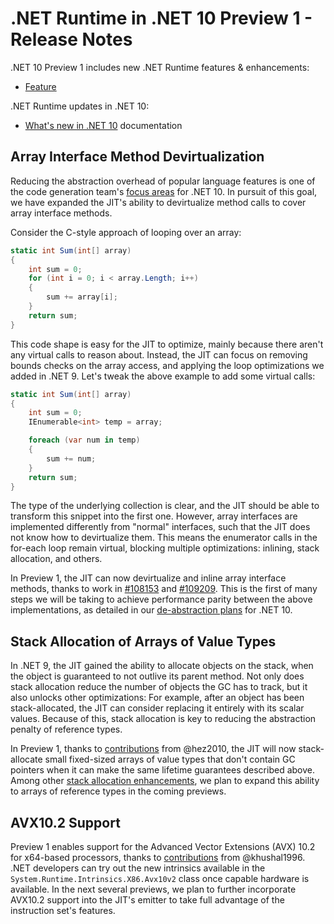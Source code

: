 # .NET Runtime in .NET 10 Preview 1 - Release Notes

.NET 10 Preview 1 includes new .NET Runtime features & enhancements:

- [Feature](#feature)

.NET Runtime updates in .NET 10:

- [What's new in .NET 10](https://learn.microsoft.com/dotnet/core/whats-new/dotnet-10/overview) documentation

## Array Interface Method Devirtualization

Reducing the abstraction overhead of popular language features is one of the code generation team's [focus areas](https://github.com/dotnet/runtime/issues/108988) for .NET 10. In pursuit of this goal, we have expanded the JIT's ability to devirtualize method calls to cover array interface methods.

Consider the C-style approach of looping over an array:

```csharp
static int Sum(int[] array)
{
    int sum = 0;
    for (int i = 0; i < array.Length; i++)
    {
        sum += array[i];
    }
    return sum;
}
```

This code shape is easy for the JIT to optimize, mainly because there aren't any virtual calls to reason about. Instead, the JIT can focus on removing bounds checks on the array access, and applying the loop optimizations we added in .NET 9. Let's tweak the above example to add some virtual calls:

```csharp
static int Sum(int[] array)
{
    int sum = 0;
    IEnumerable<int> temp = array;

    foreach (var num in temp)
    {
        sum += num;
    }
    return sum;
}
```

The type of the underlying collection is clear, and the JIT should be able to transform this snippet into the first one. However, array interfaces are implemented differently from "normal" interfaces, such that the JIT does not know how to devirtualize them. This means the enumerator calls in the for-each loop remain virtual, blocking multiple optimizations: inlining, stack allocation, and others.

In Preview 1, the JIT can now devirtualize and inline array interface methods, thanks to work in [#108153](https://github.com/dotnet/runtime/pull/108153) and [#109209](https://github.com/dotnet/runtime/pull/109209). This is the first of many steps we will be taking to achieve performance parity between the above implementations, as detailed in our [de-abstraction plans](https://github.com/dotnet/runtime/issues/108913) for .NET 10.

## Stack Allocation of Arrays of Value Types

In .NET 9, the JIT gained the ability to allocate objects on the stack, when the object is guaranteed to not outlive its parent method. Not only does stack allocation reduce the number of objects the GC has to track, but it also unlocks other optimizations: For example, after an object has been stack-allocated, the JIT can consider replacing it entirely with its scalar values. Because of this, stack allocation is key to reducing the abstraction penalty of reference types.

In Preview 1, thanks to [contributions](https://github.com/dotnet/runtime/pull/104906) from @hez2010, the JIT will now stack-allocate small fixed-sized arrays of value types that don't contain GC pointers when it can make the same lifetime guarantees described above. Among other [stack allocation enhancements](https://github.com/dotnet/runtime/issues/104936), we plan to expand this ability to arrays of reference types in the coming previews.




## AVX10.2 Support

Preview 1 enables support for the Advanced Vector Extensions (AVX) 10.2 for x64-based processors, thanks to [contributions](https://github.com/dotnet/runtime/pull/111209) from @khushal1996. .NET developers can try out the new intrinsics available in the `System.Runtime.Intrinsics.X86.Avx10v2` class once capable hardware is available. In the next several previews, we plan to further incorporate AVX10.2 support into the JIT's emitter to take full advantage of the instruction set's features.
